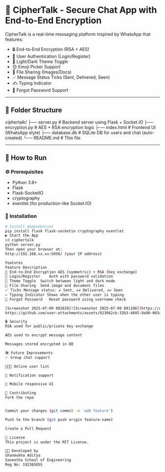 # 💬 CipherTalk - Secure Chat App with End-to-End Encryption

CipherTalk is a real-time messaging platform inspired by WhatsApp that features:
- 🔒 End-to-End Encryption (RSA + AES)
- 👤 User Authentication (Login/Register)
- 🎨 Light/Dark Theme Toggle
- 😊 Emoji Picker Support
- 📎 File Sharing (Images/Docs)
- ✅ Message Status Ticks (Sent, Delivered, Seen)
- ✍️ Typing Indicator
- 🔑 Forgot Password Support

---

## 📁 Folder Structure

ciphertalk/
├── server.py # Backend server using Flask + Socket.IO
├── encryption.py # AES + RSA encryption logic
├── index.html # Frontend UI (WhatsApp style)
├── database.db # SQLite DB for users and chat (auto-created)
└── README.md # This file




---

## 🚀 How to Run

### ⚙️ Prerequisites
- Python 3.8+
- Flask
- Flask-SocketIO
- cryptography
- eventlet (for production-like Socket.IO)

### 🔧 Installation
```bash
# Install dependencies
pip install flask flask-socketio cryptography eventlet
▶️ Start the App
cd ciphertalk
python server.py
Then open your browser at:
http://192.168.xx.xx:5050/ (your IP address)

Features
Feature	Description
🔐 End-to-End Encryption	AES (symmetric) + RSA (key exchange)
👥 Login/Register	Auth with password validation
🎨 Theme Toggle	Switch between light and dark mode
📎 File Sharing	Send image and document files
✅ Ticks	Message status: ✔ Sent, ✔✔ Delivered, ✔✔ Seen
✍️ Typing Indicator	Shows when the other user is typing
🔑 Forgot Password	Reset password using username check

[Screenshot 2025-07-09 092639]![Screenshot 2025-07-09 091108](https://github.com/user-attachments/assets/08cb29ec-f561-465e-b0b9-c1fcbeab4343)
https://github.com/user-attachments/assets/923662cb-32b3-4845-9a98-003a453418d5

🔒 Security
RSA used for public/private key exchange

AES used to encrypt message content

Messages stored encrypted in DB

🛠️ Future Improvements
✅ Group chat support

🧑‍🤝‍🧑 Online user list

🔔 Notification support

📱 Mobile responsive UI

🤝 Contributing
Fork the repo


Commit your changes (git commit -m 'add feature')

Push to the branch (git push origin feature-name)

Create a Pull Request

📄 License
This project is under the MIT License.

👨‍💻 Developed by
Shanmukha Aditya
Saveetha School of Engineering
Reg No: 192365055
